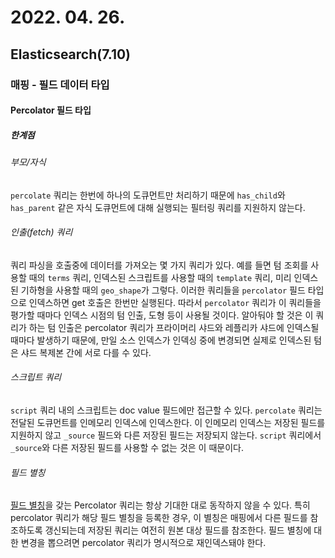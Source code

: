 # 2022. 04. 26.

## Elasticsearch(7.10)

### 매핑 - 필드 데이터 타입

#### Percolator 필드 타입

##### 한계점

###### 부모/자식

`percolate` 쿼리는 한번에 하나의 도큐먼트만 처리하기 때문에 `has_child`와 `has_parent` 같은 자식 도큐먼트에 대해 실행되는 필터링 쿼리를 지원하지 않는다.

###### 인출(fetch) 쿼리

쿼리 파싱을 호출중에 데이터를 가져오는 몇 가지 쿼리가 있다. 예를 들면 텀 조회를 사용할 때의 `terms` 쿼리, 인덱스된 스크립트를 사용할 때의 `template` 쿼리, 미리 인덱스된 기하형을 사용할 때의 `geo_shape`가 그렇다. 이러한 쿼리들을 `percolator` 필드 타입으로 인덱스하면 get 호출은 한번만 실행된다. 따라서 `percolator` 쿼리가 이 쿼리들을 평가할 때마다 인덱스 시점의 텀 인출, 도형 등이 사용될 것이다. 알아둬야 할 것은 이 쿼리가 하는 텀 인출은 percolator 쿼리가 프라이머리 샤드와 레플리카 샤드에 인덱스될 때마다 발생하기 때문에, 만일 소스 인덱스가 인덱싱 중에 변경되면 실제로 인덱스된 텀은 샤드 복제본 간에 서로 다를 수 있다.

###### 스크립트 쿼리

`script` 쿼리 내의 스크립트는 doc value 필드에만 접근할 수 있다. `percolate` 쿼리는 전달된 도큐먼트를 인메모리 인덱스에 인덱스한다. 이 인메모리 인덱스는 저장된 필드를 지원하지 않고 `_source` 필드와 다른 저장된 필드는 저장되지 않는다. `script` 쿼리에서 `_source`와 다른 저장된 필드를 사용할 수 없는 것은 이 때문이다.

###### 필드 별칭

[필드 별칭][field-aliases]을 갖는 Percolator 쿼리는 항상 기대한 대로 동작하지 않을 수 있다. 특히 percolator 쿼리가 해당 필드 별칭을 등록한 경우, 이 별칭은 매핑에서 다른 필드를 참조하도록 갱신되는데 저장된 쿼리는 여전히 원본 대상 필드를 참조한다. 필드 별칭에 대한 변경을 뽑으려면 percolator 쿼리가 명시적으로 재인덱스돼야 한다.



[field-aliases]: https://www.elastic.co/guide/en/elasticsearch/reference/7.10/alias.html